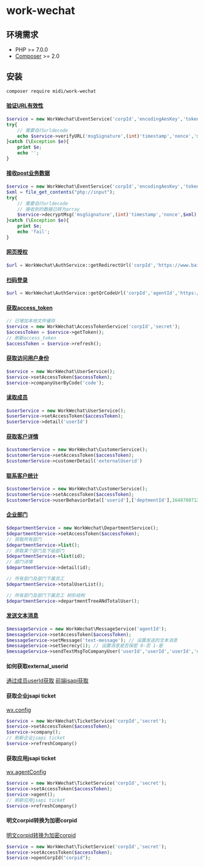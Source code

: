 # work-wechat
## 环境需求

- PHP >= 7.0.0
- [Composer](https://getcomposer.org/) >= 2.0

## 安装

```bash
composer require midi/work-wechat
```
#### [验证URL有效性](https://developer.work.weixin.qq.com/document/path/90238#%E9%AA%8C%E8%AF%81url%E6%9C%89%E6%95%88%E6%80%A7)
```php
$service = new WorkWechat\EventService('corpId','encodingAesKey','token');
try{
    // 需要自行urldecode
    echo $service->verifyURL('msgSignature',(int)'timestamp','nonce','msgEncrypt');
}catch (\Exception $e){
    print $e;
    echo '';
}
```

#### [接收post业务数据](https://developer.work.weixin.qq.com/document/path/91116#32-%E6%94%AF%E6%8C%81http-post%E8%AF%B7%E6%B1%82%E6%8E%A5%E6%94%B6%E4%B8%9A%E5%8A%A1%E6%95%B0%E6%8D%AE)
```php
$service = new WorkWechat\EventService('corpId','encodingAesKey','token');
$xml = file_get_contents("php://input");
try{
    // 需要自行urldecode
    // 接收到的数据已转为array
    $service->decryptMsg('msgSignature',(int)'timestamp','nonce',$xml);
}catch (\Exception $e){
    print $e;
    echo 'fail';
}
```

#### [网页授权](https://developer.work.weixin.qq.com/document/path/91022)
```php
$url = WorkWechat\AuthService::getRedirectUrl('corpId','https://www.baidu.com')
```

#### [扫码登录](https://developer.work.weixin.qq.com/document/path/91019)
```php
$url = WorkWechat\AuthService::getQrCodeUrl('corpId','agentId','https://www.baidu.com','')
```

#### [获取access_token](https://developer.work.weixin.qq.com/document/path/91039)
```php
// 已增加本地文件缓存
$service = new WorkWechat\AccessTokenService('corpId','secret');
$accessToken = $service->getToken();
// 刷新access_token
$accessToken = $service->refresh();

```

#### [获取访问用户身份](https://developer.work.weixin.qq.com/document/path/91023)
```php
$service = new WorkWechat\UserService();
$service->setAccessToken($accessToken);
$service->companyUserByCode('code');
```
#### [读取成员](https://developer.work.weixin.qq.com/document/path/90196)
```php
$userService = new WorkWechat\UserService();
$userService->setAccessToken($accessToken);
$userService->detail('userId')
```

#### [获取客户详情](https://developer.work.weixin.qq.com/document/path/92114)
```php
$customerService = new WorkWechat\CustomerService();
$customerService->setAccessToken($accessToken);
$customerService->customerDetail('externalUserid')
```

#### [联系客户统计](https://developer.work.weixin.qq.com/document/path/92132)
```php
$customerService = new WorkWechat\CustomerService();
$customerService->setAccessToken($accessToken);
$customerService->userBehaviorData(['userid'],['deptmentId'],1648780712,1649903913)
```

#### [企业部门]()
```php
$departmentService = new WorkWechat\DepartmentService();
$departmentService->setAccessToken($accessToken);
// 获取所有部门
$departmentService->list();
// 获取某个部门及下级部门
$departmentService->list(id);
// 部门详情
$departmentService->detail(id);

// 所有部门及部门下属员工
$departmentService->totalUserList();

// 所有部门及部门下属员工 树形结构
$departmentService->departmentTreeANdTotalUser();
```

#### [发送文本消息](https://developer.work.weixin.qq.com/document/path/90236#%E6%96%87%E6%9C%AC%E6%B6%88%E6%81%AF)
```php
$messageService = new WorkWechat\MessageService('agentId');
$messageService->setAccessToken($accessToken);
$messageService->setMessage('text-message'); // 设置发送的文本消息
$messageService->setSecrecy(1); // 设置消息是否保密 0-否 1-是
$messageService->sendTextMsgToCompanyUser('userId','userId','userId','userId','userId','userId','userId'); // 向多个/一个userId发送此消息
```

#### 如何获取external_userid
[通过成员userId获取](https://developer.work.weixin.qq.com/document/path/92113)
[前端jsapi获取](https://developer.work.weixin.qq.com/document/path/91799)

#### 获取企业jsapi ticket
[wx.config](https://developer.work.weixin.qq.com/document/path/94313)
```php
$service = new WorkWechat\TicketService('corpId','secret');
$service->setAccessToken($accessToken);
$service->company();
// 刷新企业jsapi ticket
$service->refreshCompany()
```

#### 获取应用jsapi ticket
[wx.agentConfig](https://developer.work.weixin.qq.com/document/path/94313)
```php
$service = new WorkWechat\TicketService('corpId','secret');
$service->setAccessToken($accessToken);
$service->agent();
// 刷新应用jsapi ticket
$service->refreshCompany()
```

#### 明文corpid转换为加密corpid
[明文corpid转换为加密corpid](https://developer.work.weixin.qq.com/document/path/95604)
```php
$service = new WorkWechat\TicketService('corpId','secret');
$service->setAccessToken($accessToken);
$service->openCorpId("corpid");
```
